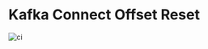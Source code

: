 # Kafka Connect Offset Reset

![ci](https://github.com/helpermethod/kafka-connect-offset-reset/workflows/ci/badge.svg)
